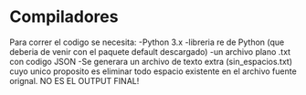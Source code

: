 # Compiladores
Para correr el codigo se necesita: 
-Python 3.x
-libreria re de Python (que deberia de venir con el paquete default descargado)
-un archivo plano .txt con codigo JSON
-Se generara un archivo de texto extra (sin_espacios.txt) cuyo unico proposito es eliminar todo espacio existente en el archivo fuente orignal. NO ES EL OUTPUT FINAL!
